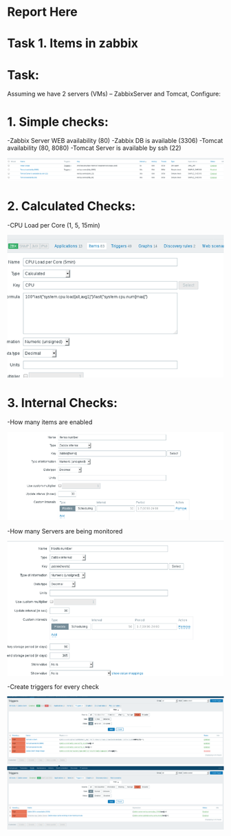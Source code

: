 # Report Here

# Task 1. Items in zabbix

# Task:
Assuming we have 2 servers (VMs) – ZabbixServer and Tomcat,
Configure:
# 1. Simple checks:

-Zabbix Server WEB availability (80)
-Zabbix DB is available (3306)
-Tomcat availability (80, 8080)
-Tomcat Server is available by ssh (22)

<img src="pictures/Screenshot from 2017-07-26 13-16-41.png">

# 2. Calculated Checks:

-CPU Load per Core (1, 5, 15min)

<img src="pictures/Screenshot from 2017-07-26 15-09-27.png">

# 3. Internal Checks:

-How many items are enabled

<img src="pictures/Screenshot from 2017-07-26 15-30-11.png">

-How many Servers are being monitored

<img src="pictures/Screenshot from 2017-07-26 15-31-23.png">

-Create triggers for every check

<img src="pictures/Screenshot from 2017-07-26 17-26-50.png">
<img src="pictures/Screenshot from 2017-07-26 17-27-07.png">

